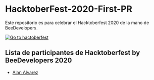 # HacktoberFest-2020-First-PR
Este repositorio es para celebrar el Hacktoberfest 2020 de la mano de BeeDevelopers.

[![Go to hactoberfest](https://hacktoberfest.digitalocean.com/assets/HF-full-logo-b05d5eb32b3f3ecc9b2240526104cf4da3187b8b61963dd9042fdc2536e4a76c.svg)](https://hacktoberfest.digitalocean.com)

## Lista de participantes de Hacktoberfest by BeeDevelopers 2020

* [Alan Alvarez](https://www.instagram.com/alanalv5/)
